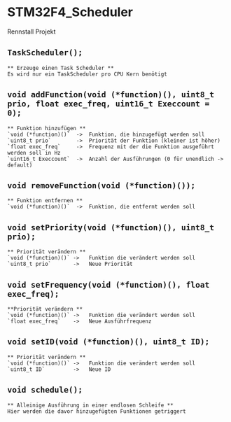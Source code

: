 # STM32F4_Scheduler
Rennstall Projekt


## `TaskScheduler();`  
    ** Erzeuge einen Task Scheduler **  
    Es wird nur ein TaskScheduler pro CPU Kern benötigt  

## `void addFunction(void (*function)(), uint8_t prio, float exec_freq, uint16_t Execcount = 0);`  
    ** Funktion hinzufügen **  
    `void (*function)()`  ->  Funktion, die hinzugefügt werden soll  
    `uint8_t prio`        ->  Priorität der Funktion (kleiner ist höher)  
    `float exec_freq`     ->  Frequenz mit der die Funktion ausgeführt werden soll in Hz  
    `uint16_t Execcount`  ->  Anzahl der Ausführungen (0 für unendlich -> default)  

## `void removeFunction(void (*function)());`  
    ** Funktion entfernen **  
    `void (*function)()`  ->  Funktion, die entfernt werden soll  
 
## `void setPriority(void (*function)(), uint8_t prio);`  
    ** Priorität verändern **  
    `void (*function)()` ->   Funktion die verändert werden soll  
    `uint8_t prio`       ->   Neue Priorität  

## `void setFrequency(void (*function)(), float exec_freq);`  
    **Priorität verändern **  
    `void (*function)()` ->   Funktion die verändert werden soll  
    `float exec_freq`    ->   Neue Ausführfrequenz  

## `void setID(void (*function)(), uint8_t ID);`  
    ** Priorität verändern **  
    `void (*function)()` ->   Funktion die verändert werden soll  
    `uint8_t ID`         ->   Neue ID  

## `void schedule();`  
    ** Alleinige Ausführung in einer endlosen Schleife **  
    Hier werden die davor hinzugefügten Funktionen getriggert  
